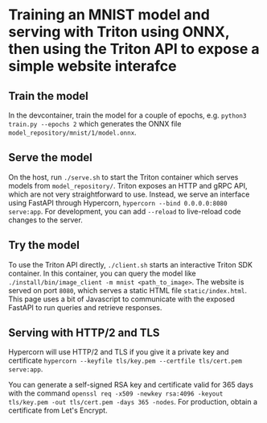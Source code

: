 # Training an MNIST model and serving with Triton using ONNX, then using the Triton API to expose a simple website interafce

## Train the model
In the devcontainer, train the model for a couple of epochs, e.g. `python3 train.py --epochs 2` which generates the ONNX file `model_repository/mnist/1/model.onnx`.

## Serve the model
On the host, run `./serve.sh` to start the Triton container which serves models from `model_repository/`. Triton exposes an HTTP and gRPC API, which are not very straightforward to use.
Instead, we serve an interface using FastAPI through Hypercorn, `hypercorn --bind 0.0.0.0:8080 serve:app`. For development, you can add `--reload` to live-reload code changes to the server.

## Try the model
To use the Triton API directly, `./client.sh` starts an interactive Triton SDK container. In this container, you can query the model like `./install/bin/image_client -m mnist <path_to_image>`.
The website is served on port `8080`, which serves a static HTML file `static/index.html`. This page uses a bit of Javascript to communicate with the exposed FastAPI to run queries and retrieve responses.

## Serving with HTTP/2 and TLS
Hypercorn will use HTTP/2 and TLS if you give it a private key and certificate
`hypercorn --keyfile tls/key.pem --certfile tls/cert.pem serve:app`.

You can generate a self-signed RSA key and certificate valid for 365 days with the command
`openssl req -x509 -newkey rsa:4096 -keyout tls/key.pem -out tls/cert.pem -days 365 -nodes`.
For production, obtain a certificate from Let's Encrypt.
